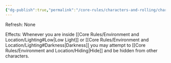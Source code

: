 ```yaml
---
{"dg-publish":true,"permalink":"/core-rules/characters-and-rolling/character-sheet/skills-and-flaws/skill-list/agility/rank-2/shroud-of-shadow/"}
---
```


Refresh: None

Effects:
Whenever you are inside [[Core Rules/Environment and Location/Lighting#Low\|Low Light]] or [[Core Rules/Environment and Location/Lighting#Darkness\|Darkness]] you may attempt to [[Core Rules/Environment and Location/Hiding\|Hide]] and be hidden from other characters.